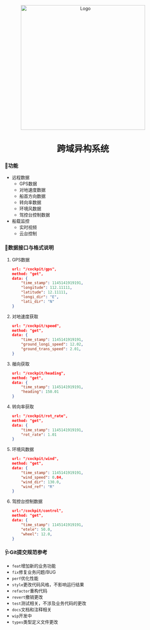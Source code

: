<div align=center>
    <img src="https://s2.loli.net/2023/01/01/QqlxOoVwS9gjrLy.jpg" alt="Logo" width="400">
    <h1>跨域异构系统</h1>
</div>

### 🦆功能
- 远程数据
    - GPS数据
    - 对地速度数据
    - 船首方向数据
    - 转向率数据
    - 环境风数据
    - 驾控台控制数据
- 船载监控
    - 实时视频
    - 云台控制

### 🦐数据接口与格式说明
1. GPS数据
    ```json
    url: "/cockpit/gps",
    method: "get",
    data: {
        "time_stamp": 1145141919191,
        "longitude": 112.11111,
        "latitude": 12.11111,
        "longi_dir": "E",
        "lati_dir": "N"
    }
    ```
2. 对地速度获取
    ```json
    url: "/cockpit/speed",
    method: "get",
    data: {
        "time_stamp": 1145141919191,
        "ground_longi_speed": 12.02,
        "ground_trans_speed": 2.01,
    }
    ```
3. 艏向获取
    ```json
    url: "/cockpit/heading",
    method: "get",
    data: {
        "time_stamp": 1145141919191,
        "heading": 150.01
    }
    ```
4. 转向率获取
    ```json
    url: "/cockpit/rot_rate",
    method: "get",
    data: {
        "time_stamp": 1145141919191,
        "rot_rate": 1.01
    }
    ```
5. 环境风数据
    ```json
    url: "/cockpit/wind",
    method: "get",
    data: {
        "time_stamp": 1145141919191,
        "wind_speed": 0.04,
        "wind_dir": 130.0,
        "wind_ref": "R"
    }
    ```
6. 驾控台控制数据
    ```json
    url:"/cockpit/control",
    method: "get",
    data: {
        "time_stamp": 1145141919191,
        "etele": 50.0,
        "wheel": 12.0,
    }
    ```

### 🩺Git提交规范参考

- `feat`增加新的业务功能
- `fix`修复业务问题/BUG
- `perf`优化性能
- `style`更改代码风格，不影响运行结果
- `refactor`重构代码
- `revert`撤销更改
- `test`测试相关，不涉及业务代码的更改
- `docs`文档和注释相关
- `wip`开发中
- `types`类型定义文件更改
